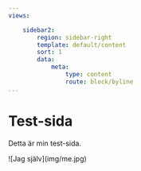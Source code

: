 ```yaml
---
views:

    sidebar2:
        region: sidebar-right
        template: default/content
        sort: 1
        data:
            meta:
                type: content
                route: block/byline
...
```




Test-sida
==============================================

Detta är min test-sida.

<div class="testImage" markdown=1>
![Jag själv](img/me.jpg)
</div>
